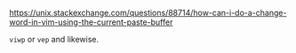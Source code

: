 https://unix.stackexchange.com/questions/88714/how-can-i-do-a-change-word-in-vim-using-the-current-paste-buffer

`viwp` or `vep` and likewise.

